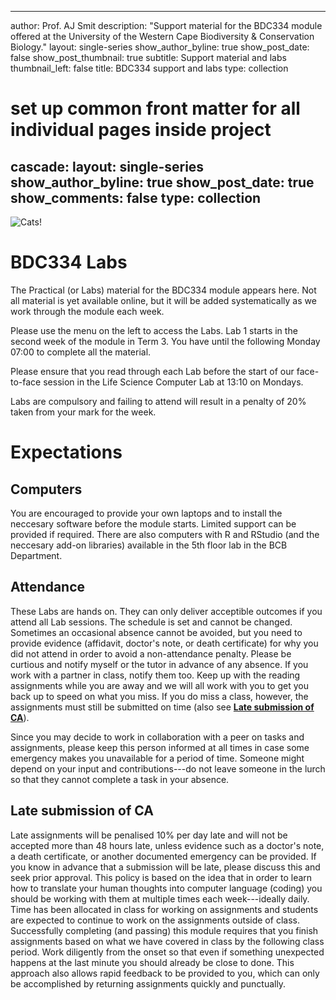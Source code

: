   ---
author: Prof. AJ Smit
description: "Support material for the BDC334 module offered at the University of the Western Cape Biodiversity & Conservation Biology."
layout: single-series
show_author_byline: true
show_post_date: false
show_post_thumbnail: true
subtitle: Support material and labs
thumbnail_left: false
title: BDC334 support and labs
type: collection

# set up common front matter for all individual pages inside project
cascade:
  layout: single-series
  show_author_byline: true
  show_post_date: true
  show_comments: false
  type: collection
---

![Cats!](/BDC334/images/Curiosity.jpeg)

# BDC334 Labs

The Practical (or Labs) material for the BDC334 module appears here. Not all material is yet available online, but it will be added systematically as we work through the module each week.

Please use the menu on the left to access the Labs. Lab 1 starts in the second week of the module in Term 3. You have until the following Monday 07:00 to complete all the material.

Please ensure that you read through each Lab before the start of our face-to-face session in the Life Science Computer Lab at 13:10 on Mondays.

Labs are compulsory and failing to attend will result in a penalty of 20% taken from your mark for the week.

# Expectations
## Computers

You are encouraged to provide your own laptops and to install the neccesary software before the module starts. Limited support can be provided if required. There are also computers with R and RStudio (and the neccesary add-on libraries) available in the 5th floor lab in the BCB Department.
## Attendance

These Labs are hands on. They can only deliver acceptible outcomes if you attend all Lab sessions. The schedule is set and cannot be changed. Sometimes an occasional absence cannot be avoided, but you need to provide evidence (affidavit, doctor's note, or death certificate) for why you did not attend in order to avoid a non-attendance penalty. Please be curtious and notify myself or the tutor in advance of any absence. If you work with a partner in class, notify them too. Keep up with the reading assignments while you are away and we will all work with you to get you back up to speed on what you miss. If you do miss a class, however, the assignments must still be submitted on time (also see [**Late submission of CA**](/bdc334/#late-submission-of-ca)).

Since you may decide to work in collaboration with a peer on tasks and assignments, please keep this person informed at all times in case some emergency makes you unavailable for a period of time. Someone might depend on your input and contributions---do not leave someone in the lurch so that they cannot complete a task in your absence.
## Late submission of CA

Late assignments will be penalised 10% per day late and will not be accepted more than 48 hours late, unless evidence such as a doctor's note, a death certificate, or another documented emergency can be provided. If you know in advance that a submission will be late, please discuss this and seek prior approval. This policy is based on the idea that in order to learn how to translate your human thoughts into computer language (coding) you should be working with them at multiple times each week---ideally daily. Time has been allocated in class for working on assignments and students are expected to continue to work on the assignments outside of class. Successfully completing (and passing) this module requires that you finish assignments based on what we have covered in class by the following class period. Work diligently from the onset so that even if something unexpected happens at the last minute you should already be close to done. This approach also allows rapid feedback to be provided to you, which can only be accomplished by returning assignments quickly and punctually.
